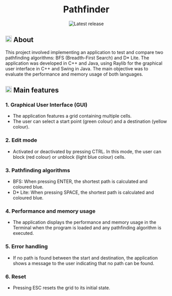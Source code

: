 <h1 align="center">Pathfinder</h1>
<p align="center">
    <a>
        <img src="https://img.shields.io/badge/release-v1.2.2-red" alt="Latest release"/>
    </a>
</p>

## <picture><img src= "https://cdn.discordapp.com/emojis/866463618916024340.gif" width= 20px></picture> About
This project involved implementing an application to test and compare two pathfinding algorithms: BFS (Breadth-First Search) and D* Lite. The application was developed in C++ and Java, using Raylib for the graphical user interface in C++ and Swing in Java. The main objective was to evaluate the performance and memory usage of both languages.

## <picture><img src= "https://cdn.discordapp.com/emojis/866463618916024340.gif" width= 20px></picture> Main features

### 1. Graphical User Interface (GUI)
- The application features a grid containing multiple cells.
- The user can select a start point (green colour) and a destination (yellow colour).

### 2. Edit mode
- Activated or deactivated by pressing CTRL. In this mode, the user can block (red colour) or unblock (light blue colour) cells.

### 3. Pathfinding algorithms
- BFS: When pressing ENTER, the shortest path is calculated and coloured blue.
- D* Lite: When pressing SPACE, the shortest path is calculated and coloured blue.

### 4. Performance and memory usage
- The application displays the performance and memory usage in the Terminal when the program is loaded and any pathfinding algorithm is executed.

### 5. Error handling
- If no path is found between the start and destination, the application shows a message to the user indicating that no path can be found.

### 6. Reset
- Pressing ESC resets the grid to its initial state.